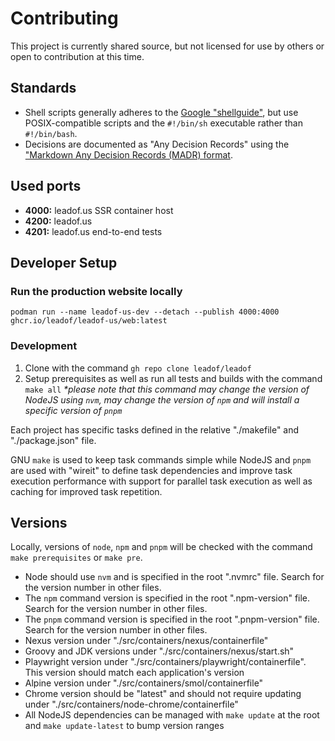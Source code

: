 # Contributing

This project is currently shared source, but not licensed for use by others or open to contribution at this time.

## Standards

-   Shell scripts generally adheres to the [Google "shellguide"](https://google.github.io/styleguide/shellguide.html), but use POSIX-compatible scripts and the `#!/bin/sh` executable rather than `#!/bin/bash`.
-   Decisions are documented as "Any Decision Records" using the ["Markdown Any Decision Records (MADR) format](https://adr.github.io/madr/).

## Used ports

-   **4000:** leadof.us SSR container host
-   **4200:** leadof.us
-   **4201:** leadof.us end-to-end tests

## Developer Setup

### Run the production website locally

`podman run --name leadof-us-dev --detach --publish 4000:4000 ghcr.io/leadof/leadof-us/web:latest`

### Development

1. Clone with the command `gh repo clone leadof/leadof`
2. Setup prerequisites as well as run all tests and builds with the command `make all` _\*please note that this command may change the version of NodeJS using `nvm`, may change the version of `npm` and will install a specific version of `pnpm`_

Each project has specific tasks defined in the relative "./makefile" and "./package.json" file.

GNU `make` is used to keep task commands simple while NodeJS and `pnpm` are used with "wireit" to define task dependencies and improve task execution performance with support for parallel task execution as well as caching for improved task repetition.

## Versions

Locally, versions of `node`, `npm` and `pnpm` will be checked with the command `make prerequisites` or `make pre`.

-   Node should use `nvm` and is specified in the root ".nvmrc" file. Search for the version number in other files.
-   The `npm` command version is specified in the root ".npm-version" file. Search for the version number in other files.
-   The `pnpm` command version is specified in the root ".pnpm-version" file. Search for the version number in other files.
-   Nexus version under "./src/containers/nexus/containerfile"
-   Groovy and JDK versions under "./src/containers/nexus/start.sh"
-   Playwright version under "./src/containers/playwright/containerfile". This version should match each application's version
-   Alpine version under "./src/containers/smol/containerfile"
-   Chrome version should be "latest" and should not require updating under "./src/containers/node-chrome/containerfile"
-   All NodeJS dependencies can be managed with `make update` at the root and `make update-latest` to bump version ranges

